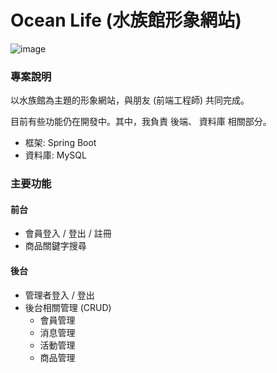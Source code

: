 # Ocean Life (水族館形象網站)

![image](https://camo.githubusercontent.com/7c0ba7f85af9bf69c860811dbed3c153e961dbc4b5becba781550863d537207d/68747470733a2f2f692e696d6775722e636f6d2f64576579617a512e6a7067)

### 專案說明
以水族館為主題的形象網站，與朋友 (前端工程師) 共同完成。

目前有些功能仍在開發中。其中，我負責 後端、 資料庫 相關部分。

* 框架: Spring Boot
* 資料庫: MySQL

### 主要功能

#### 前台
* 會員登入 / 登出 / 註冊
* 商品關鍵字搜尋

#### 後台
* 管理者登入 / 登出
* 後台相關管理 (CRUD)
  * 會員管理
  * 消息管理
  * 活動管理
  * 商品管理
